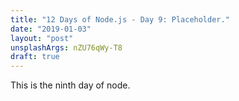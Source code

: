 ```yaml
---
title: "12 Days of Node.js - Day 9: Placeholder."
date: "2019-01-03"
layout: "post"
unsplashArgs: nZU76qWy-T8
draft: true
---
```


This is the ninth day of node.
